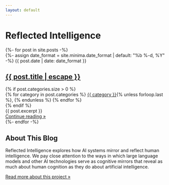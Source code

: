 ```yaml
---
layout: default
---
```


<div class="home">
  <h1 class="page-heading">Reflected Intelligence</h1>

  <div class="post-list">
    {%- for post in site.posts -%}
    <div class="post-item">
      {%- assign date_format = site.minima.date_format | default: "%b %-d, %Y" -%}
      <span class="post-meta">{{ post.date | date: date_format }}</span>
      <h2>
        <a class="post-link" href="{{ post.url | relative_url }}">
          {{ post.title | escape }}
        </a>
      </h2>
      {% if post.categories.size > 0 %}
      <div class="post-categories">
        <i class="fas fa-tags"></i>
        {% for category in post.categories %}
          <a href="{{ site.baseurl }}/categories/#{{ category | slugize }}" class="category-link">{{ category }}</a>{% unless forloop.last %}, {% endunless %}
        {% endfor %}
      </div>
      {% endif %}
      <div class="post-excerpt">
        {{ post.excerpt }}
      </div>
      <a href="{{ post.url | relative_url }}" class="read-more">Continue reading &raquo;</a>
    </div>
    {%- endfor -%}
  </div>

  <div class="about-section">
    <h2>About This Blog</h2>
    <p>Reflected Intelligence explores how AI systems mirror and reflect human intelligence. We pay close attention to the ways in which large language models and other AI technologies serve as cognitive mirrors that reveal as much about human cognition as they do about artificial intelligence.</p>
    <p><a href="/about/">Read more about this project &raquo;</a></p>
  </div>
</div>